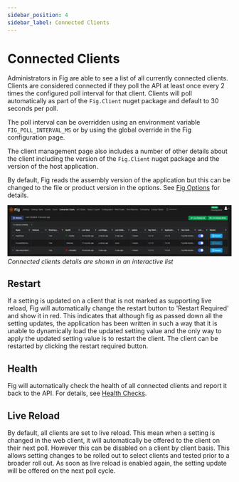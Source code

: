 ```yaml
---
sidebar_position: 4
sidebar_label: Connected Clients
---
```


# Connected Clients

Administrators in Fig are able to see a list of all currently connected clients. Clients are considered connected if they poll the API at least once every 2 times the configured poll interval for that client. Clients will poll automatically as part of the `Fig.Client` nuget package and default to 30 seconds per poll.

The poll interval can be overridden using an environment variable `FIG_POLL_INTERVAL_MS` or by using the global override in the Fig configuration page.

The client management page also includes a number of other details about the client including the version of the `Fig.Client` nuget package and the version of the host application.

By default, Fig reads the assembly version of the application but this can be changed to the file or product version in the options. See [Fig Options](../client-configuration.md#fig-options) for details.

![Connected clients](../../static/img/connected-clients.png)  
*Connected clients details are shown in an interactive list*

## Restart

If a setting is updated on a client that is not marked as supporting live reload, Fig will automatically change the restart button to 'Restart Required' and show it in red. This indicates that although fig as passed down all the setting updates, the application has been written in such a way that it is unable to dynamically load the updated setting value and the only way to apply the updated setting value is to restart the client. The client can be restarted by clicking the restart required button.

## Health

Fig will automatically check the health of all connected clients and report it back to the API. For details, see [Health Checks](./18-health-checks.md).

## Live Reload

By default, all clients are set to live reload. This mean when a setting is changed in the web client, it will automatically be offered to the client on their next poll. However this can be disabled on a client by client basis. This allows setting changes to be rolled out to select clients and tested prior to a broader roll out. As soon as live reload is enabled again, the setting update will be offered on the next poll cycle.
